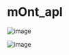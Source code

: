 # mOnt_apl

![image](https://github.com/Tw1chee2k/mONT_web_apl/assets/117592041/514ddd03-f097-4abd-9f37-c53c7a5247fa)

![image](https://github.com/Tw1chee2k/mONT_web_apl/assets/117592041/3c1f8bae-be01-4053-91fc-c9f63dec75b9)

